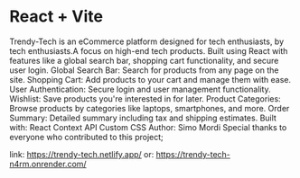 # React + Vite

Trendy-Tech is an eCommerce platform designed for tech enthusiasts, by tech enthusiasts.A focus on high-end tech products.
 Built using React with features like a global search bar, shopping cart functionality, and secure user login.
Global Search Bar: Search for products from any page on the site.
Shopping Cart: Add products to your cart and manage them with ease.
User Authentication: Secure login and user management functionality.
Wishlist: Save products you're interested in for later.
Product Categories: Browse products by categories like laptops, smartphones, and more.
Order Summary: Detailed summary including tax and shipping estimates.
Built with:
React
Context API
Custom CSS
Author:
Simo Mordi
Special thanks to everyone who contributed to this project;


link:   https://trendy-tech.netlify.app/
 or:       https://trendy-tech-n4rm.onrender.com/
